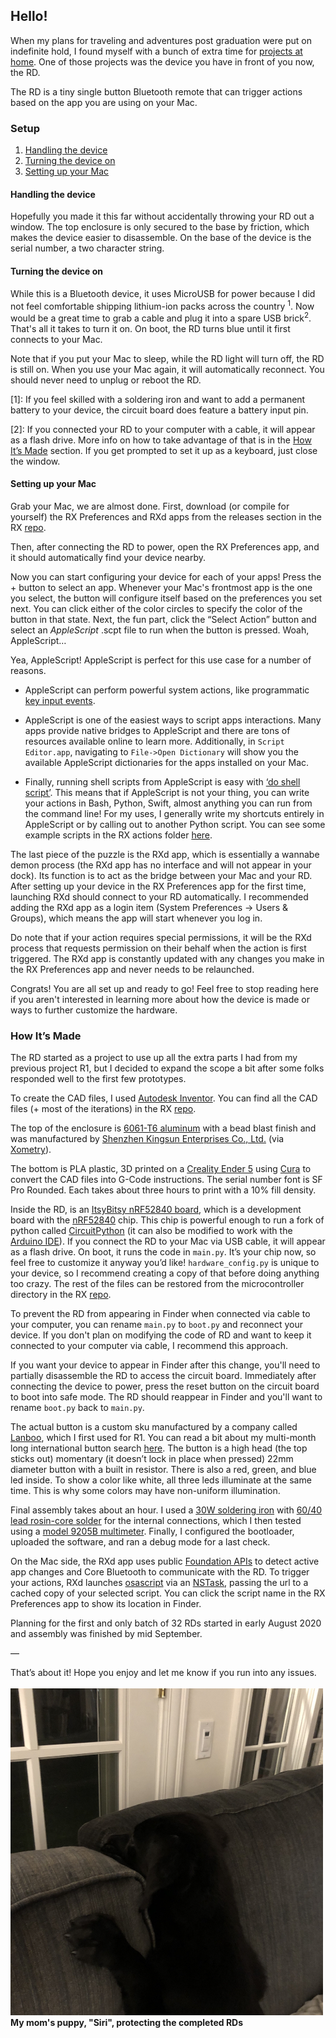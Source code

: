 ## Hello!

When my plans for traveling and adventures post graduation were put on indefinite hold, I found myself with a bunch of extra time for [projects at home](https://github.com/atfinke/Stay-at-Home-Thoughts). One of those projects was the device you have in front of you now, the RD.

The RD is a tiny single button Bluetooth remote that can trigger actions based on the app you are using on your Mac.

### Setup

1. [Handling the device](#handling-the-device)
2. [Turning the device on](#turning-the-device-on)
3. [Setting up your Mac](#setting-up-your-mac)

#### Handling the device
Hopefully you  made it this far without accidentally throwing your RD out a window. The top enclosure is only secured to the base by friction, which makes the device easier to disassemble. On the base of the device is the serial number, a two character string.

#### Turning the device on
While this is a Bluetooth device, it uses MicroUSB for power because I did not feel comfortable shipping lithium-ion packs across the country <sup>1</sup>. Now would be a great time to grab a cable and plug it into a spare USB brick<sup>2</sup>. That's all it takes to turn it on. On boot, the RD turns blue until it first connects to your Mac. 

Note that if you put your Mac to sleep, while the RD light will turn off, the RD is still on. When you use your Mac again, it will automatically reconnect. You should never need to unplug or reboot the RD.

[1]: If you feel skilled with a soldering iron and want to add a permanent battery to your device, the circuit board does feature a battery input pin. 

[2]: If you connected your RD to your computer with a cable, it will appear as a flash drive. More info on how to take advantage of that is in the [How It’s Made](#how-its-made) section. If you get prompted to set it up as a keyboard, just close the window.

#### Setting up your Mac
Grab your Mac, we are almost done. First, download (or compile for yourself) the RX Preferences and RXd apps from the releases section in the RX [repo](https://github.com/atfinke/RX/releases).

Then, after connecting the RD to power, open the RX Preferences app, and it should automatically find your device nearby.

Now you can start configuring your device for each of your apps! Press the + button to select an app. Whenever your Mac's frontmost app is the one you select, the button will configure itself based on the preferences you set next. You can click either of the color circles to specify the color of the button in that state. Next, the fun part, click the “Select Action” button and select an *AppleScript* .scpt file to run when the button is pressed. Woah, AppleScript…

Yea, AppleScript! AppleScript is perfect for this use case for a number of reasons. 

- AppleScript can perform powerful system actions, like programmatic [key input events](https://apple.stackexchange.com/questions/36943/how-do-i-automate-a-key-press-in-applescript). 

- AppleScript is one of the easiest ways to script apps interactions. Many apps provide native bridges to AppleScript and there are tons of resources available online to learn more. Additionally, in `Script Editor.app`, navigating to `File->Open Dictionary` will show you the available AppleScript dictionaries for the apps installed on your Mac. 

- Finally, running shell scripts from AppleScript is easy with [‘do shell script’](https://developer.apple.com/library/archive/technotes/tn2065/_index.html). This means that if AppleScript is not your thing, you can write your actions in Bash, Python, Swift, almost anything you can run from the command line! For my uses, I generally write my shortcuts entirely in AppleScript or by calling out to another Python script. You can see some example scripts in the RX actions folder [here](https://github.com/atfinke/RX/tree/master/Shared/Actions).

The last piece of the puzzle is the RXd app, which is essentially a wannabe demon process (the RXd app has no interface and will not appear in your dock). Its function is to act as the bridge between your Mac and your RD. After setting up your device in the RX Preferences app for the first time, launching RXd should connect to your RD automatically. I recommended adding the RXd app as a login item (System Preferences -> Users & Groups), which means the app will start whenever you log in. 

Do note that if your action requires special permissions, it will be the RXd process that requests permission on their behalf when the action is first triggered. The RXd app is constantly updated with any changes you make in the RX Preferences app and never needs to be relaunched.

Congrats! You are all set up and ready to go! Feel free to stop reading here if you aren't interested in learning more about how the device is made or ways to further customize the hardware.

### How It’s Made

The RD started as a project to use up all the extra parts I had from my previous project R1, but I decided to expand the scope a bit after some folks responded well to the first few prototypes. 

To create the CAD files, I used [Autodesk Inventor](https://www.autodesk.com/products/inventor/). You can find all the CAD files (+ most of the iterations) in the RX [repo](https://github.com/atfinke/RX/tree/master/RD/cad).

The top of the enclosure is [6061-T6 aluminum](https://en.wikipedia.org/wiki/6061_aluminium_alloy#6061-T6) with a bead blast finish and was manufactured by [Shenzhen Kingsun Enterprises Co., Ltd.](https://www.kingsun1.com) (via [Xometry](https://www.xometry.com)).

The bottom is PLA plastic, 3D printed on a [Creality Ender 5](https://www.creality.com/goods-detail/ender-5-3d-printer) using [Cura](https://ultimaker.com/software/ultimaker-cura) to convert the CAD files into G-Code instructions. The serial number font is SF Pro Rounded. Each takes about three hours to print with a 10% fill density.

Inside the RD, is an [ItsyBitsy nRF52840 board](https://www.adafruit.com/product/4481), which is a development board with the [nRF52840](https://www.nordicsemi.com/Products/Low-power-short-range-wireless/nRF52840) chip. This chip is powerful enough to run a fork of python called [CircuitPython](https://circuitpython.org) (it can also be modified to work with the [Arduino IDE](https://www.arduino.cc/en/main/software)). If you connect the RD to your Mac via USB cable, it will appear as a flash drive. On boot, it runs the code in `main.py`. It’s your chip now, so feel free to customize it anyway you’d like! `hardware_config.py` is unique to your device, so I recommend creating a copy of that before doing anything too crazy. The rest of the files can be restored from the microcontroller directory in the RX [repo](https://github.com/atfinke/RX/tree/master/Shared/Microcontroller). 

To prevent the RD from appearing in Finder when connected via cable to your computer, you can rename `main.py` to `boot.py` and reconnect your device. If you don't plan on modifying the code of RD and want to keep it connected to your computer via cable, I recommend this approach. 

If you want your device to appear in Finder after this change, you'll need to partially disassemble the RD to access the circuit board. Immediately after connecting the device to power, press the reset button on the circuit board to boot into safe mode. The RD should reappear in Finder and you'll want to rename `boot.py` back to `main.py`.

The actual button is a custom sku manufactured by a company called [Lanboo](https://www.lanbooswitch.com), which I first used for R1. You can read a bit about my multi-month long international button search [here](https://github.com/atfinke/Stay-at-Home-Thoughts#may). The button is a high head (the top sticks out) momentary (it doesn’t lock in place when pressed) 22mm diameter button with a built in resistor. There is also a red, green, and blue led inside. To show a color like white, all three leds illuminate at the same time. This is why some colors may have non-uniform illumination. 

Final assembly takes about an hour. I used a [30W soldering iron](https://www.digikey.com/products/en?mpart=180&v=1528) with [60/40 lead rosin-core solder](https://www.adafruit.com/product/145) for the internal connections, which I then tested using a [model 9205B multimeter](https://www.digikey.com/product-detail/en/adafruit-industries-llc/2034/1528-2034AD-ND/12084169). Finally, I configured the bootloader, uploaded the software, and ran a debug mode for a last check.

On the Mac side, the RXd app uses public [Foundation APIs](https://developer.apple.com/documentation/appkit/nsworkspace/1535049-didactivateapplicationnotificati) to detect active app changes and Core Bluetooth to communicate with the RD. To trigger your actions, RXd launches [osascript](https://ss64.com/osx/osascript.html) via an [NSTask](https://developer.apple.com/documentation/foundation/nstask), passing the url to a cached copy of your selected script. You can click the script name in the RX Preferences app to show its location in Finder.

Planning for the first and only batch of 32 RDs started in early August 2020 and assembly was finished by mid September.

—

That’s about it! Hope you enjoy and let me know if you run into any issues.
<br><br><img src="https://github.com/atfinke/RX/blob/master/RD/images/Siri%20guarding%20the%20buttons.jpeg?raw=true" width="500"/><br><b>My mom's puppy, "Siri", protecting the completed RDs<b>
